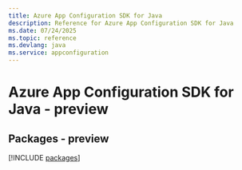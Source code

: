 ```yaml
---
title: Azure App Configuration SDK for Java
description: Reference for Azure App Configuration SDK for Java
ms.date: 07/24/2025
ms.topic: reference
ms.devlang: java
ms.service: appconfiguration
---
```

# Azure App Configuration SDK for Java - preview
## Packages - preview
[!INCLUDE [packages](app-configuration-index.md)]